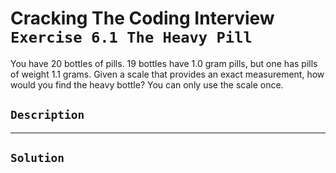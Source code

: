 # Cracking The Coding Interview `Exercise 6.1 The Heavy Pill`

You have 20 bottles of pills. 19 bottles have 1.0 gram pills, but one has pills of weight
1.1 grams. Given a scale that provides an exact measurement, how would you find the heavy bottle?
You can only use the scale once.

## `Description`

---

## `Solution`